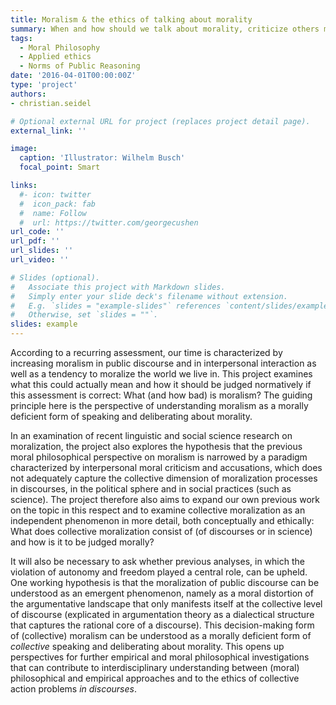 ```yaml
---
title: Moralism & the ethics of talking about morality 
summary: When and how should we talk about morality, criticize others morally, make morality an issue? And what does this do to the norms of public deliberation?
tags:
  - Moral Philosophy
  - Applied ethics
  - Norms of Public Reasoning
date: '2016-04-01T00:00:00Z'
type: 'project'
authors:
- christian.seidel

# Optional external URL for project (replaces project detail page).
external_link: ''

image:
  caption: 'Illustrator: Wilhelm Busch'
  focal_point: Smart

links:
  #- icon: twitter
  #  icon_pack: fab
  #  name: Follow
  #  url: https://twitter.com/georgecushen
url_code: ''
url_pdf: ''
url_slides: ''
url_video: ''

# Slides (optional).
#   Associate this project with Markdown slides.
#   Simply enter your slide deck's filename without extension.
#   E.g. `slides = "example-slides"` references `content/slides/example-slides.md`.
#   Otherwise, set `slides = ""`.
slides: example
---
```


According to a recurring assessment, our time is characterized by increasing moralism in public discourse and in interpersonal interaction as well as a tendency to moralize the world we live in. This project examines what this could actually mean and how it should be judged normatively if this assessment is correct: What (and how bad) is moralism? The guiding principle here is the perspective of understanding moralism as a morally deficient form of speaking and deliberating about morality.

In an examination of recent linguistic and social science research on moralization, the project also explores the hypothesis that the previous moral philosophical perspective on moralism is narrowed by a paradigm characterized by interpersonal moral criticism and accusations, which does not adequately capture the collective dimension of moralization processes in discourses, in the political sphere and in social practices (such as science). The project therefore also aims to expand our own previous work on the topic in this respect and to examine collective moralization as an independent phenomenon in more detail, both conceptually and ethically: What does collective moralization consist of (of discourses or in science) and how is it to be judged morally? 

It will also be necessary to ask whether previous analyses, in which the violation of autonomy and freedom played a central role, can be upheld. One working hypothesis is that the moralization of public discourse can be understood as an emergent phenomenon, namely as a moral distortion of the argumentative landscape that only manifests itself at the collective level of discourse (explicated in argumentation theory as a dialectical structure that captures the rational core of a discourse). This decision-making form of (collective) moralism can be understood as a morally deficient form of *collective* speaking and deliberating about morality. This opens up perspectives for further empirical and moral philosophical investigations that can contribute to interdisciplinary understanding between (moral) philosophical and empirical approaches and to the ethics of collective action problems *in discourses*. 